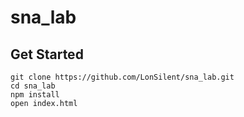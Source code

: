 # sna_lab

## Get Started

```
git clone https://github.com/LonSilent/sna_lab.git
cd sna_lab
npm install
open index.html
```
